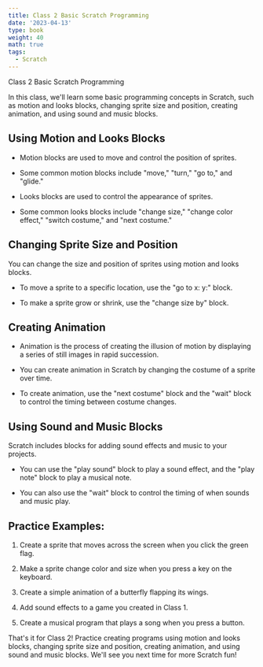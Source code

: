 ```yaml
---
title: Class 2 Basic Scratch Programming 
date: '2023-04-13'
type: book
weight: 40
math: true
tags:
  - Scratch
---
```


Class 2 Basic Scratch Programming 

<!--more-->


In this class, we'll learn some basic programming concepts in Scratch, such as motion and looks blocks, changing sprite size and position, creating animation, and using sound and music blocks. 

## Using Motion and Looks Blocks 

- Motion blocks are used to move and control the position of sprites. 

- Some common motion blocks include "move," "turn," "go to," and "glide." 

- Looks blocks are used to control the appearance of sprites. 

- Some common looks blocks include "change size," "change color effect," "switch costume," and "next costume." 

## Changing Sprite Size and Position 

You can change the size and position of sprites using motion and looks blocks. 

- To move a sprite to a specific location, use the "go to x: y:" block. 

- To make a sprite grow or shrink, use the "change size by" block. 

## Creating Animation 

- Animation is the process of creating the illusion of motion by displaying a series of still images in rapid succession. 

- You can create animation in Scratch by changing the costume of a sprite over time. 

- To create animation, use the "next costume" block and the "wait" block to control the timing between costume changes. 

## Using Sound and Music Blocks 

Scratch includes blocks for adding sound effects and music to your projects. 

- You can use the "play sound" block to play a sound effect, and the "play note" block to play a musical note. 

- You can also use the "wait" block to control the timing of when sounds and music play. 

 

## Practice Examples: 

1. Create a sprite that moves across the screen when you click the green flag. 

2. Make a sprite change color and size when you press a key on the keyboard. 

3. Create a simple animation of a butterfly flapping its wings. 

4. Add sound effects to a game you created in Class 1. 

5. Create a musical program that plays a song when you press a button. 

That's it for Class 2! Practice creating programs using motion and looks blocks, changing sprite size and position, creating animation, and using sound and music blocks. We'll see you next time for more Scratch fun! 
